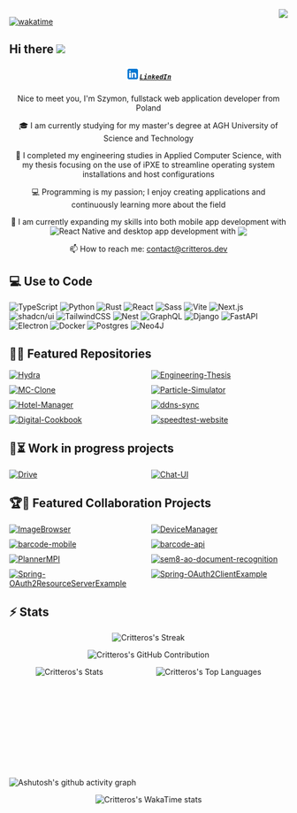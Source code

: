 <!-- <img align="right" src="https://visitor-badge.laobi.icu/badge?page_id=Critteros.Critteros"> -->
<img align="right" src="https://visitcount.itsvg.in/api?id=Critteros&label=Profile%20Views&color=12&icon=5&pretty=true">

[![wakatime](https://wakatime.com/badge/user/9ee7764e-0bfd-49ec-8ea8-4b7c458ba670.svg)](https://wakatime.com/@9ee7764e-0bfd-49ec-8ea8-4b7c458ba670)
                
## Hi there <img src="https://media.giphy.com/media/hvRJCLFzcasrR4ia7z/giphy.gif" width="25px"></a>

<h5 align="center">
  <code><a href="https://www.linkedin.com/in/szymon-kozio%C5%82/" title="LinkedIn Profile"><img style="vertical-align:text-bottom" width="25" src="assets/linkedin.svg">LinkedIn</a></code>
</h5>
<div align="center">
    <p>Nice to meet you, I'm Szymon, fullstack web application developer from Poland</p>
    <p>🎓 I am currently studying for my master's degree at AGH University of Science and Technology </p>
    <p>📜 I completed my engineering studies in Applied Computer Science, with my thesis focusing on the use of iPXE to streamline operating system installations and host configurations</p>
    <p>💻 Programming is my passion; I enjoy creating applications and continuously learning more about the field</p>
    <p>🌱 I am currently expanding my skills into both mobile app development with <img style="vertical-align:text-bottom" src="https://img.shields.io/badge/-React%20Native-black?style=flat-square&logo=react" alt="React Native" /> and desktop app development with <img style="vertical-align:text-bottom" src="https://img.shields.io/badge/-Tauri-black?style=flat-square&logo=tauri"/></p>
    <p>📫 How to reach me: <a href="mailto: contact@critteros.dev">contact@critteros.dev</a></p>
</div>

## 💻 Use to Code

![TypeScript](https://img.shields.io/badge/TypeScript-3178C6?style=for-the-badge&logo=typescript&logoColor=fff)
![Python](https://img.shields.io/badge/Python-3776AB?style=for-the-badge&logo=python&logoColor=fff)
![Rust](https://img.shields.io/badge/Rust-%23000000.svg?e&style=for-the-badge&logo=rust&logoColor=white)
![React](https://img.shields.io/badge/React-%2320232a.svg?style=for-the-badge&logo=react&logoColor=%2361DAFB)
![Sass](https://img.shields.io/badge/Sass-C69?style=for-the-badge&logo=sass&logoColor=fff)
![Vite](https://img.shields.io/badge/Vite-646CFF?style=for-the-badge&logo=vite&logoColor=fff)
![Next.js](https://img.shields.io/badge/next.js-000000?style=for-the-badge&logo=nextdotjs&logoColor=white)
![shadcn/ui](https://img.shields.io/badge/shadcn%2Fui-000?style=for-the-badge&logo=shadcnui&logoColor=fff)
![TailwindCSS](https://img.shields.io/badge/Tailwind%20CSS-%2338B2AC.svg?style=for-the-badge&logo=tailwind-css&logoColor=white)
![Nest](https://img.shields.io/badge/Nest.js-%23E0234E.svg?style=for-the-badge&logo=nestjs&logoColor=white)
![GraphQL](https://img.shields.io/badge/GraphQL-%23E10098.svg?style=for-the-badge&logo=graphql&logoColor=white)
![Django](https://img.shields.io/badge/Django-%23092E20.svg?style=for-the-badge&logo=django&logoColor=white)
![FastAPI](https://img.shields.io/badge/FastAPI-009485.svg?style=for-the-badge&logo=fastapi&logoColor=white)
![Electron](https://img.shields.io/badge/Electron-2B2E3A?style=for-the-badge&logo=electron&logoColor=fff)
![Docker](https://img.shields.io/badge/Docker-2496ED?style=for-the-badge&logo=docker&logoColor=fff)
![Postgres](https://img.shields.io/badge/Postgres-%23316192.svg?style=for-the-badge&logo=postgresql&logoColor=white)
![Neo4J](https://img.shields.io/badge/Neo4j-008CC1?style=for-the-badge&logo=neo4j&logoColor=white)

## 👨‍💻 Featured Repositories

<div style="display: grid; grid-template-columns: 1fr 1fr; gap: 10px;">
    <a href="https://github.com/Critteros/Hydra">
        <img src="https://github-readme-stats.vercel.app/api/pin/?username=Critteros&repo=Hydra&theme=nightowl&show_owner=false" alt="Hydra">
    </a>
    <a href="https://github.com/Critteros/Engineering-Thesis">
        <img src="https://github-readme-stats.vercel.app/api/pin/?username=Critteros&repo=Engineering-Thesis&theme=nightowl&show_owner=false" alt="Engineering-Thesis">
    </a>
    <a href="https://github.com/Critteros/MC-Clone">
        <img src="https://github-readme-stats.vercel.app/api/pin/?username=Critteros&repo=MC-Clone&theme=nightowl&show_owner=false" alt="MC-Clone" />
    </a>
    <a href="https://github.com/Critteros/Particle-Simulator">
        <img src="https://github-readme-stats.vercel.app/api/pin/?username=Critteros&repo=Particle-Simulator&theme=nightowl&show_owner=false" alt="Particle-Simulator" />
    </a>
    <a href="https://github.com/Critteros/Hotel-Manager">
        <img src="https://github-readme-stats.vercel.app/api/pin/?username=Critteros&repo=Hotel-Manager&theme=nightowl&show_owner=false" alt="Hotel-Manager" />
    </a>
    <a href="https://github.com/Critteros/ddns-sync">
        <img src="https://github-readme-stats.vercel.app/api/pin/?username=Critteros&repo=ddns-sync&theme=nightowl&show_owner=false" alt="ddns-sync" />
    </a>
    <a href="https://github.com/Critteros/Digital-Cookbook">
        <img src="https://github-readme-stats.vercel.app/api/pin/?username=Critteros&repo=Digital-Cookbook&theme=nightowl&show_owner=false" alt="Digital-Cookbook" />
    </a>
    <a href="https://github.com/Critteros/speedtest-website">
        <img src="https://github-readme-stats.vercel.app/api/pin/?username=Critteros&repo=speedtest-website&theme=nightowl&show_owner=false" alt="speedtest-website" />
    </a>
</div>

## 🚧⏳ Work in progress projects

<div style="display: grid; grid-template-columns: 1fr 1fr; gap: 10px;">
    <a href="https://github.com/Critteros/Drive">
        <img src="https://github-readme-stats.vercel.app/api/pin/?username=Critteros&repo=Drive&theme=nightowl&show_owner=false" alt="Drive">
    </a>
    <a href="https://github.com/Critteros/Chat-UI">
        <img src="https://github-readme-stats.vercel.app/api/pin/?username=Critteros&repo=Chat-UI&theme=nightowl&show_owner=false" alt="Chat-UI">
    </a>       
</div>

## 🏆🤝 Featured Collaboration Projects

<div style="display: grid; grid-template-columns: 1fr 1fr; gap: 10px;">
    <a href="https://github.com/Critteros/ImageBrowser">
        <img src="https://github-readme-stats.vercel.app/api/pin/?username=Critteros&repo=ImageBrowser&theme=nightowl&show_owner=false" alt="ImageBrowser" />
    </a>
    <a href="https://github.com/Teamdur/DeviceManager">
        <img src="https://github-readme-stats.vercel.app/api/pin/?username=Teamdur&repo=DeviceManager&theme=nightowl&show_owner=false" alt="DeviceManager" />
    </a>
    <a href="https://github.com/Mewelopers/barcode-mobile">
        <img src="https://github-readme-stats.vercel.app/api/pin/?username=Mewelopers&repo=barcode-mobile&theme=nightowl&show_owner=false" alt="barcode-mobile" />
    </a>
    <a href="https://github.com/Mewelopers/barcode-api">
        <img src="https://github-readme-stats.vercel.app/api/pin/?username=Mewelopers&repo=barcode-api&theme=nightowl&show_owner=false" alt="barcode-api" />
    </a>
    <a href="https://github.com/WFiIS-IS/PlannerMPI">
        <img src="https://github-readme-stats.vercel.app/api/pin/?username=WFiIS-IS&repo=PlannerMPI&theme=nightowl&show_owner=false" alt="PlannerMPI" />
    </a>
     <a href="https://github.com/WFiIS-IS/sem8-ao-document-recognition">
        <img src="https://github-readme-stats.vercel.app/api/pin/?username=WFiIS-IS&repo=sem8-ao-document-recognition&theme=nightowl&show_owner=false" alt="sem8-ao-document-recognition" />
    </a>
    <a href="https://github.com/WFiIS-IS/Spring-OAuth2ResourceServerExample">
        <img src="https://github-readme-stats.vercel.app/api/pin/?username=WFiIS-IS&repo=Spring-OAuth2ResourceServerExample&theme=nightowl&show_owner=false" alt="Spring-OAuth2ResourceServerExample" />
    </a>
    <a href="https://github.com/WFiIS-IS/Spring-OAuth2ClientExample">
        <img src="https://github-readme-stats.vercel.app/api/pin/?username=WFiIS-IS&repo=Spring-OAuth2ClientExample&theme=nightowl&show_owner=false" alt="Spring-OAuth2ClientExample" />
    </a>
</div>

## ⚡ Stats

<p align="center">
    <img src="https://github-readme-streak-stats.herokuapp.com/?user=Critteros&theme=nightowl&hide_border=true" alt="Critteros's Streak">
</p>

<p align="center">
    <img src="https://github-profile-summary-cards.vercel.app/api/cards/profile-details?username=Critteros&theme=nightowl" alt="Critteros's GitHub Contribution">
</p>

<div style="display: flex; flex-direction: row; justify-content: space-around; margin-bottom: 20px;">
    <img src="https://github-readme-stats.vercel.app/api?username=Critteros&theme=nightowl&show_icons=true&hide_border=true&count_private=true" height="180px" alt="Critteros's Stats">
    <img src="https://github-readme-stats.vercel.app/api/top-langs/?username=Critteros&theme=nightowl&show_icons=true&hide_border=true&layout=compact&hide=jupyter%20notebook" height="180px" alt="Critteros's Top Languages">
</div>


![Ashutosh's github activity graph](https://github-readme-activity-graph.vercel.app/graph?username=Critteros&bg_color=011627&color=7edbc9&line=c792ea&point=ffea95&area=true&hide_border=true)

<p align="center" >
    <img src="https://github-readme-stats.vercel.app/api/wakatime?username=Critteros&theme=nightowl&layout=compact&langs_count=30" style="width: 70%;" alt="Critteros's WakaTime stats">
</p>